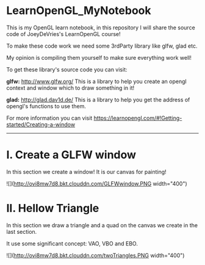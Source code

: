 # LearnOpenGL_MyNotebook

This is my OpenGL learn notebook, in this repository I will share the source code of JoeyDeVries's LearnOpenGL course!

To make these code work we need some 3rdParty library like glfw, glad etc.

My opinion is compiling them yourself to make sure everything work well!

To get these library's source code you can visit:

**glfw:** <http://www.glfw.org/> This is a library to help you create an opengl context and window which to draw something in it!

**glad:** <http://glad.dav1d.de/> This is a library to help you get the address of opengl's functions to use them.

For more information you can visit https://learnopengl.com/#!Getting-started/Creating-a-window

***

# I. Create a GLFW window

In this section we create a window! It is our canvas for painting!

![](http://ovi8mw7d8.bkt.clouddn.com/GLFWwindow.PNG width="400")

# II. Hellow Triangle

In this section we draw a triangle and a quad on the canvas we create in the last section.

It use some significant concept: VAO, VBO and EBO.

![](http://ovi8mw7d8.bkt.clouddn.com/twoTriangles.PNG width="400")
